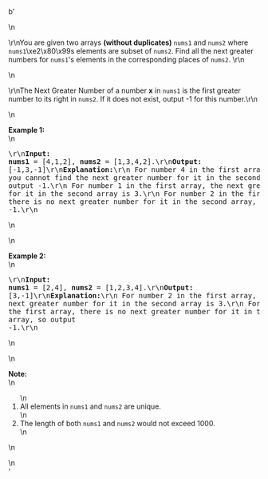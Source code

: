 b'<div class="question-description">\n<p><p>\r\nYou are given two arrays <b>(without duplicates)</b> <code>nums1</code> and <code>nums2</code> where <code>nums1</code>\xe2\x80\x99s elements are subset of <code>nums2</code>. Find all the next greater numbers for <code>nums1</code>\'s elements in the corresponding places of <code>nums2</code>. \r\n</p>\n<p>\r\nThe Next Greater Number of a number <b>x</b> in <code>nums1</code> is the first greater number to its right in <code>nums2</code>. If it does not exist, output -1 for this number.\r\n</p>\n<p><b>Example 1:</b><br/>\n<pre>\r\n<b>Input:</b> <b>nums1</b> = [4,1,2], <b>nums2</b> = [1,3,4,2].\r\n<b>Output:</b> [-1,3,-1]\r\n<b>Explanation:</b>\r\n    For number 4 in the first array, you cannot find the next greater number for it in the second array, so output -1.\r\n    For number 1 in the first array, the next greater number for it in the second array is 3.\r\n    For number 2 in the first array, there is no next greater number for it in the second array, so output -1.\r\n</pre>\n</p>\n<p><b>Example 2:</b><br/>\n<pre>\r\n<b>Input:</b> <b>nums1</b> = [2,4], <b>nums2</b> = [1,2,3,4].\r\n<b>Output:</b> [3,-1]\r\n<b>Explanation:</b>\r\n    For number 2 in the first array, the next greater number for it in the second array is 3.\r\n    For number 4 in the first array, there is no next greater number for it in the second array, so output -1.\r\n</pre>\n</p>\n<p><b>Note:</b><br/>\n<ol>\n<li>All elements in <code>nums1</code> and <code>nums2</code> are unique.</li>\n<li>The length of both <code>nums1</code> and <code>nums2</code> would not exceed 1000.</li>\n</ol>\n</p></p>\n</div>'